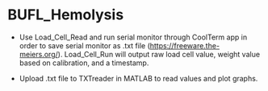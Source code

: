 # BUFL_Hemolysis

- Use Load_Cell_Read and run serial monitor through CoolTerm app in order to save serial monitor as .txt file (https://freeware.the-meiers.org/). Load_Cell_Run will output raw load cell value, weight value based on calibration, and a timestamp. 

- Upload .txt file to TXTreader in MATLAB to read values and plot graphs. 
